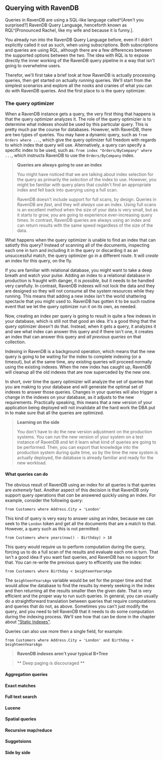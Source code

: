
## Querying with RavenDB

[Querying]:(#queries)

Queries in RavenDB are using a SQL-like language called^[Aren't you surprised?] RavenDB Query Language, henceforth known as RQL^[Pronounced
Rachel, like my wife and because it is funny.]. 

You already run into the RavenDB Query Language before, even if I didn't explicitly called it out as such, when using subscriptions. Both
subscriptions and queries are using RQL, although there are a few differences between the supported options between the two. The idea with 
RQL is to expose directly the inner working of the RavenDB query pipeline in a way that isn't going to overwhelme users.

Therefor, we'll first take a brief look at how RavenDB is actually processing queries, then get started on actually _running_ queries. We'll
start from the simplest scenarios and explore all the nooks and cranies of what you can do with RavenDB queries.
And the first place to is the query optimizer.

### The query optimizer

When a RavenDB instance gets a query, the very first thing that happens is that the query optimizer analyzes it. The role of the query
optimizier is to determine what indexes should be used by this particular query. This is pretty much par the course for databases. However,
with RavenDB, there are two types of queries. You may have a dynamic query, such as `from Orders where ...`, which give the query optimizer
full freedom with regards to which index that query will use. Alternatively, a query can specify a specific index to be used, such as: 
`from index "Orders/ByCompany" where ...`, which instructs RavenDB to use the `Orders/ByCompany` index.

> **Queries are always going to use an index**
> 
> You might have noticed that we are talking about index selection for the query as primarily the _selection_ of the index to use. 
> However, you might be familiar with query plans that couldn't find an appropriate index and fell back into querying using a full
> scan. 
>
> RavenDB doesn't include support for full scans, by design. Queries in RavenDB are _fast_, and they will _always_ use an index. Using
> full scans is an excellent method when the size of your data is very small, but as it starts to grow, you are going to experience
> ever-increasing query times. In contrast, RavenDB queries are always using an index and can return results with the same speed regardless
> of the size of the data.

What happens when the query optimizer is unable to find an index that can satistfy this query? Instead of scanning all of the documents,
inspecting each one in turn and including it in the query or discarding it as an unsuccessful match, the query optimizer go in a different
route. It will _create_ an index for this query, on the fly. 

If you are familiar with relational database, you might want to take a deep breath and watch your pulse. Adding an index to a relational
database in production is fraught with danger, it is _possible_, but it needs to be handled very carefully. In contrast, RavenDB indexes
will not lock the data and they are designed so they will not consume all the system resources while they running. This means that adding
a new index isn't the world shattering spectacle that you might used to. RavenDB has gotten it to be such routine event that we let the 
query optimizer run it on its own, as needed. 

Now, creating an index per query is going to result in quite a few indexes in your database, which is still not that good an idea. It's a 
good thing that the query optimizer doesn't do that. Instead, when it gets a query, it analyzes it and see what index can answer this query
and if there isn't one, it creates an index that can answer this query and _all previous queries_ on that collection.

Indexing in RavenDB is a background operation, which means that the new query is going to be waiting for the index to complete indexing
(or a timeout), but at the same time, any existing queries will proceed normally using the existing indexes. When the new index has caught
up, RavenDB will cleanup all the old indexes that are now superceded by the new one. 

In short, over time the query optimizier will analyze the set of queries that you are making to your database and will generate the optimal
set of indexes to answer those queries. Changes in your queries will also trigger a change in the indexes on your database, as it adjusts to
the new requirements. 
Practically speaking, this means that a new version of your application being deployed will not invalidate all the hard work the DBA put in 
to make sure that all the queries are optimized. 

> **Learning on the side**
>
> You don't have to do the new version adjustment on the production systems. You can run the new version of your system on a test instance
> of RavenDB and let it learn what kind of queries are going to be performed. Then, you can export that knowledge into the production 
> system during quite time, so by the time the new system is actually deployed, the database is already familiar and ready for the new
> workload.

#### What queries can do

The obvious result of RavenDB using an index for all queries is that queries are _extremely_ fast. Another aspect of this decision is that 
RavenDB only support query operations that _can_ be answered quickly using an index. For example, consider the following query:

```
from Customers where Address.City = 'London'
```

This kind of query is very easy to answer using an index, because we can seek to the `London` token and get all the documents that are a match
to that. However, a query such as this is not permitted:

```
from Customers where years(now() - Birthday) > 18
```

This query would require us to perform computation during the query, forcing us to do a full scan of the results and evaluate each one in turn. 
That isn't a good idea if you want fast queries, and RavenDB has no support for that. You can re-write the previous query to efficently use the
index:

`from Customers where Birthday < $eighteenYearsAgo`

The `$eighteenYearsAgo` variable would be set for the proper time and that would allow the database to find the results by merely seeking in the 
index and then returning all the results smaller then the given date. That is very efficient and the proper way to run such queries. 
In general, you can usually do a straightforward translation between queries that require computations and queries that do not, as above. Sometimes
you can't just modify the query, and you need to tell RavenDB that it needs to do some computation during the indexing process. We'll see how that
can be done in the chapter about ["Static Indexes"](#static-indexes).

Queries can also use more then a single field, for example:

`from Customers where Address.City = 'London' and Birthday < $eighteenYearsAgo`



> **RavenDB indexes aren't your typical B+Tree**
>
> 


> ** Deep paging is discouraged **


#### Aggregation queries

#### Exact matches

#### Full text search

#### Lucene

#### Spatial queries 

#### Recursive map/reduce


#### Suggetsions

#### Side by side